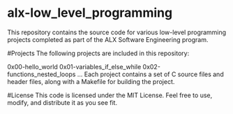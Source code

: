 # alx-low_level_programming

This repository contains the source code for various low-level programming projects completed as part of the ALX Software Engineering program.

#Projects
The following projects are included in this repository:

0x00-hello_world
0x01-variables_if_else_while
0x02-functions_nested_loops
...
Each project contains a set of C source files and header files, along with a Makefile for building the project.

#License
This code is licensed under the MIT License. Feel free to use, modify, and distribute it as you see fit.
